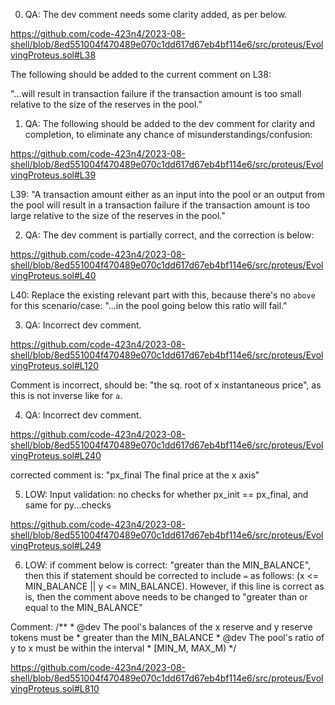 0. QA: The dev comment needs some clarity added, as per below.

https://github.com/code-423n4/2023-08-shell/blob/8ed551004f470489e070c1dd617d67eb4bf114e6/src/proteus/EvolvingProteus.sol#L38

The following should be added to the current comment on L38:

"...will result in transaction failure if the transaction amount is too small relative to the size of the reserves in the pool."


1. QA: The following should be added to the dev comment for clarity and completion, to eliminate any chance of misunderstandings/confusion:

https://github.com/code-423n4/2023-08-shell/blob/8ed551004f470489e070c1dd617d67eb4bf114e6/src/proteus/EvolvingProteus.sol#L39

L39:
"A transaction amount either as an input into the pool or an output from the pool will result in a transaction failure if the transaction amount is too large relative to the size of the reserves in the pool."


2. QA: The dev comment is partially correct, and the correction is below:

https://github.com/code-423n4/2023-08-shell/blob/8ed551004f470489e070c1dd617d67eb4bf114e6/src/proteus/EvolvingProteus.sol#L40

L40:
Replace the existing relevant part with this, because there's no `above` for this scenario/case:
"...in the pool going below this ratio will fail."


3. QA: Incorrect dev comment.

https://github.com/code-423n4/2023-08-shell/blob/8ed551004f470489e070c1dd617d67eb4bf114e6/src/proteus/EvolvingProteus.sol#L120

Comment is incorrect, should be: "the sq. root of x instantaneous price", as this is not inverse like for `a`.


4. QA: Incorrect dev comment.

https://github.com/code-423n4/2023-08-shell/blob/8ed551004f470489e070c1dd617d67eb4bf114e6/src/proteus/EvolvingProteus.sol#L240

corrected comment is: "px_final The final price at the x axis"


5. LOW: Input validation: no checks for whether px_init == px_final, and same for py...checks

https://github.com/code-423n4/2023-08-shell/blob/8ed551004f470489e070c1dd617d67eb4bf114e6/src/proteus/EvolvingProteus.sol#L249


6. LOW: if comment below is correct: "greater than the MIN_BALANCE", then this if statement should be corrected to include `=` as follows: (x <= MIN_BALANCE || y <= MIN_BALANCE). However, if this line is correct as is, then the comment above needs to be changed to "greater than or equal to the MIN_BALANCE"

Comment:
    /**
     * @dev The pool's balances of the x reserve and y reserve tokens must be
     *  greater than the MIN_BALANCE
     * @dev The pool's ratio of y to x must be within the interval
     *  [MIN_M, MAX_M)
     */

https://github.com/code-423n4/2023-08-shell/blob/8ed551004f470489e070c1dd617d67eb4bf114e6/src/proteus/EvolvingProteus.sol#L810